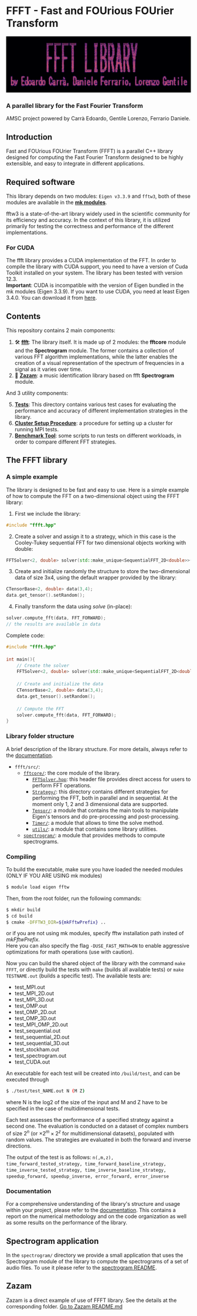 # FFFT - Fast and FOUrious FOUrier Transform 
![FFFT logo](./spectrogram/assets/FFFT_Logo.png)
### A parallel library for the Fast Fourier Transform
AMSC project powered by Carrà Edoardo, Gentile Lorenzo, Ferrario Daniele.

## Introduction
Fast and FOUrious FOUrier Transform (FFFT) is a parallel C++ library designed for computing the Fast Fourier Transform designed to be highly extensible, and easy to integrate in different applications.

## Required software

This library depends on two modules: `Eigen v3.3.9` and `fftw3`, both of these modules are available in the **[mk modules](https://github.com/pcafrica/mk)**.

fftw3 is a state-of-the-art library widely used in the scientific community for its efficiency and accuracy. In the context of this library, it is utilized primarily for testing the correctness and performance of the different implementations.
### For CUDA
The ffft library provides a CUDA implementation of the FFT. In order to compile the library with CUDA support, you need to have a version of Cuda Toolkit installed on your system. The library has been tested with version 12.3.\
**Important**: CUDA is incompatible with the version of Eigen bundled in the mk modules (Eigen 3.3.9). If you want to use CUDA, you need at least Eigen 3.4.0. You can download it from [here](https://gitlab.com/libeigen/eigen/-/releases/3.4.0). 

## Contents
This repository contains 2 main components:

1. 🛠️ **[ffft](./ffft)**: The library itself. It is made up of 2 modules: the **fftcore** module and the **Spectrogram** module. The former contains a collection of various FFT algorithm implementations, while the latter enables the creation of a visual representation of the spectrum of frequencies in a signal as it varies over time.
2. 🎵 **[Zazam](./zazam)**: a music identification library based on ffft **Spectrogram** module.

And 3 utility components:

5. **[Tests](./test)**: This directory contains various test cases for evaluating the performance and accuracy of different implementation strategies in the library.
6. **[Cluster Setup Procedure](./MPI_Cluster_Setup/)**: a procedure for setting up a cluster for running MPI tests.
7. **[Benchmark Tool](./benchmark/)**: some scripts to run tests on different workloads, in order to compare different FFT strategies.


## The FFFT library
### A simple example
The library is designed to be fast and easy to use. Here is a simple example of how to compute the FFT on a two-dimensional object using the FFFT library:

1. First we include the library:
```c++
#include "ffft.hpp"
```

2. Create a solver and assign it to a strategy, which in this case is the Cooley-Tukey sequential FFT for two dimensional objects working with double: 
```c++
FFTSolver<2, double> solver(std::make_unique<SequentialFFT_2D<double>>());
 ```

3. Create and initialize randomly the structure to store the two-dimensional data of size 3x4, using the default wrapper provided by the library:
```c++
CTensorBase<2, double> data(3,4); 
data.get_tensor().setRandom();
```

4. Finally transform the data using *solve* (in-place):
```c++
solver.compute_fft(data, FFT_FORWARD);
// the results are available in data
```

Complete code:
```c++
#include "ffft.hpp"

int main(){
    // Create the solver
    FFTSolver<2, double> solver(std::make_unique<SequentialFFT_2D<double>>());

    // Create and initialize the data
    CTensorBase<2, double> data(3,4); 
    data.get_tensor().setRandom();
    
    // Compute the FFT
    solver.compute_fft(data, FFT_FORWARD);
}

```


### Library folder structure
A brief description of the library structure. For more details, always refer to the [documentation](./doc/).
- `ffft/src/`:
    - [`fftcore/`](./ffft/src/fftcore/): the core module of the library.
        - [`FFTSolver.hpp`](./ffft/src/fftcore/FFTSolver.hpp): this header file provides direct access for users to perform FFT operations.
        - [`Strategy/`](./ffft/src/fftcore/Strategy): this directory contains different strategies for performing the FFT, both in parallel and in sequential. At the moment only 1, 2 and 3 dimensional data are supported.
        - [`Tensor/`](./ffft/src/fftcore/Tensor): a module that contains the main tools to manipulate Eigen's tensors and do pre-processing and post-processing.
        - [`Timer/`](./ffft/src/fftcore/Timer): a module that allows to time the solve method.
        - [`utils/`](./ffft/src/fftcore/utils): a module that contains some library utilities.
    - [`spectrogram/`](./ffft/src/spectrogram/): a module that provides methods to compute spectrograms.

### Compiling
To build the executable, make sure you have loaded the needed modules (ONLY IF YOU ARE USING mk modules)
```bash
$ module load eigen fftw
```
Then, from the root folder, run the following commands:
```bash
$ mkdir build
$ cd build
$ cmake -DFFTW3_DIR=${mkFftwPrefix} ..
```
or if you are not using mk modules, specify fftw installation path insted of *mkFftwPrefix*.\
Here you can also specify the flag `-DUSE_FAST_MATH=ON` to enable aggressive optimizations for math operations (use with caution).

Now you can build the shared object of the library with the command `make FFFT`, or directly build the tests with `make` (builds all available tests) or `make TESTNAME.out` (builds a specific test). The available tests are:


- test_MPI.out
- test_MPI_2D.out
- test_MPI_3D.out
- test_OMP.out
- test_OMP_2D.out
- test_OMP_3D.out
- test_MPI_OMP_2D.out
- test_sequential.out
- test_sequential_2D.out
- test_sequential_3D.out
- test_stockham.out
- test_spectrogram.out
- test_CUDA.out


An executable for each test will be created into `/build/test`, and can be executed through
```bash
$ ./test/test_NAME.out N (M Z)
```
where N is the log2 of the size of the input and M and Z have to be specified in the case of multidimensional tests.

Each test assesses the performance of a specified strategy against a second one. The evaluation is conducted on a dataset of complex numbers of size $2^n$ (or $\times 2^m \times 2^z$ for multidimensional datasets), populated with random values. The strategies are evaluated in both the forward and inverse directions.

The output of the test is as follows:
`n(,m,z), time_forward_tested_strategy, time_forward_baseline_strategy, time_inverse_tested_strategy, time_inverse_baseline_strategy, speedup_forward, speedup_inverse, error_forward, error_inverse`

### Documentation
For a comprehensive understanding of the library's structure and usage within your project, please refer to the [documentation](./doc/). This contains a report on the numerical methodology and on the code organization as well as some results on the performance of the library.
## Spectrogram application
In the `spectrogram/` directory we provide a small application that uses the Spectrogram module of the library to compute the spectrograms of a set of audio files. To use it please refer to the [spectrogram README](./spectrogram/README.md).
## Zazam
Zazam is a direct example of use of FFFT library. See the details at the corresponding folder.
[Go to Zazam README.md](./zazam/README.md)
